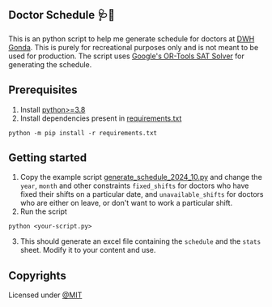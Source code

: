 ## Doctor Schedule 🩺📅
This is an python script to help me generate schedule for doctors at [DWH Gonda](https://gonda.nic.in/public-utility/district-womens-hospital/). This is purely for recreational purposes only and is not meant to be used for production. The script uses [Google's OR-Tools SAT Solver](https://developers.google.com/optimization/cp/cp_solver) for generating the schedule.

## Prerequisites

1. Install [python>=3.8](https://www.python.org/downloads/release/python-380/)
2. Install dependencies present in [requirements.txt](./requirements.txt)
``` console
python -m pip install -r requirements.txt
```

## Getting started

1. Copy the example script [generate_schedule_2024_10.py](./generate_schedule_2024_10.py) and change the `year`, `month` and other constraints `fixed_shifts` for doctors who have fixed their shifts on a particular date, and `unavailable_shifts` for doctors who are either on leave, or don't want to work a particular shift.
2. Run the script
```console
python <your-script.py>

```
3. This should generate an excel file containing the `schedule` and the `stats` sheet. Modify it to your content and use.

## Copyrights

Licensed under [@MIT](./LICENSE)

